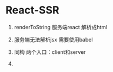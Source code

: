 # React-SSR

1. renderToString 服务端react 解析成html

2. 服务端无法解析jsx 需要使用babel

3. 同构 两个入口：client和server

4. 
